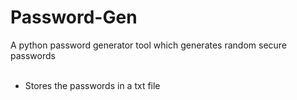 # Password-Gen
A python password generator tool which generates random secure passwords</br></br>
- Stores the passwords in a txt file
